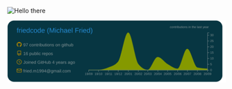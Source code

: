 ![Hello there](https://github.com/friedcode/friedcode/blob/master/giphy.gif)

[![](https://raw.githubusercontent.com/friedcode/friedcode/master/profile-summary-card-output/solarized_dark/0-profile-details.svg)](https://github.com/vn7n24fzkq/github-profile-summary-cards)

<!--
**friedcode/friedcode** is a ✨ _special_ ✨ repository because its `README.md` (this file) appears on your GitHub profile.

Here are some ideas to get you started:

- 🔭 I’m currently working on ...
- 🌱 I’m currently learning ...
- 👯 I’m looking to collaborate on ...
- 🤔 I’m looking for help with ...
- 💬 Ask me about ...
- 📫 How to reach me: ...
- 😄 Pronouns: ...
- ⚡ Fun fact: ...
-->
